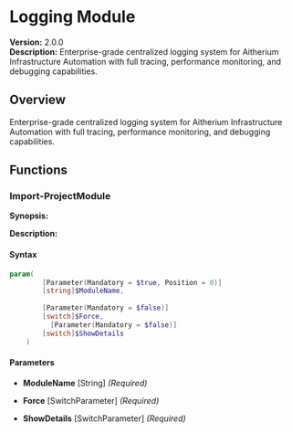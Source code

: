 # Logging Module

**Version:** 2.0.0  
**Description:** Enterprise-grade centralized logging system for Aitherium Infrastructure Automation with full tracing, performance monitoring, and debugging capabilities.

## Overview

Enterprise-grade centralized logging system for Aitherium Infrastructure Automation with full tracing, performance monitoring, and debugging capabilities.

## Functions

### Import-ProjectModule

**Synopsis:** 

**Description:**


#### Syntax
```powershell
param(
        [Parameter(Mandatory = $true, Position = 0)]
        [string]$ModuleName,
        
        [Parameter(Mandatory = $false)]
        [switch]$Force,
          [Parameter(Mandatory = $false)]
        [switch]$ShowDetails
    )
```

#### Parameters

- **ModuleName** [String] *(Required)*

- **Force** [SwitchParameter] *(Required)*

- **ShowDetails** [SwitchParameter] *(Required)*


